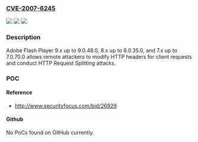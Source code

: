 ### [CVE-2007-6245](https://cve.mitre.org/cgi-bin/cvename.cgi?name=CVE-2007-6245)
![](https://img.shields.io/static/v1?label=Product&message=n%2Fa&color=blue)
![](https://img.shields.io/static/v1?label=Version&message=n%2Fa&color=blue)
![](https://img.shields.io/static/v1?label=Vulnerability&message=n%2Fa&color=brighgreen)

### Description

Adobe Flash Player 9.x up to 9.0.48.0, 8.x up to 8.0.35.0, and 7.x up to 7.0.70.0 allows remote attackers to modify HTTP headers for client requests and conduct HTTP Request Splitting attacks.

### POC

#### Reference
- http://www.securityfocus.com/bid/26929

#### Github
No PoCs found on GitHub currently.

